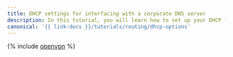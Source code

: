 ```yaml
---
title: DHCP settings for interfacing with a corporate DNS server
description: In this tutorial, you will learn how to set up your DHCP for interfacing with a corporate DNS server.
canonical: '{{ link-docs }}/tutorials/routing/dhcp-options'
---
```


{% include [openvpn](../../_tutorials/infrastructure/dhcp-options.md) %}